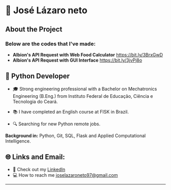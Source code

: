 # :pushpin: José Lázaro neto
 

## About the Project
### Below are the codes that I've made:

* **Albion's API Request with Web Food Calculator** https://bit.ly/3BrxGwD
* **Albion's API Request with GUI Interface** https://bit.ly/3jvPj8o
 
## :dart: Python Developer

 * :mortar_board: Strong engineering professional with a Bachelor on Mechatronics Engineering (B.Eng.) from Instituto Federal de Educação, Ciência e Tecnologia do Ceará.

* :books: I have completed an English course at FISK in Brazil.

* :mag: Searching for new Python remote jobs.


**Background in:** Python, Git, SQL, Flask and Applied Computational Intelligence.
 

## :globe_with_meridians: Links and Email:
* :page_with_curl: Check out my [LinkedIn](https://www.linkedin.com/in/joselazaroneto232/)
* :computer: How to reach me joselazaroneto97@gmail.com

 
---





